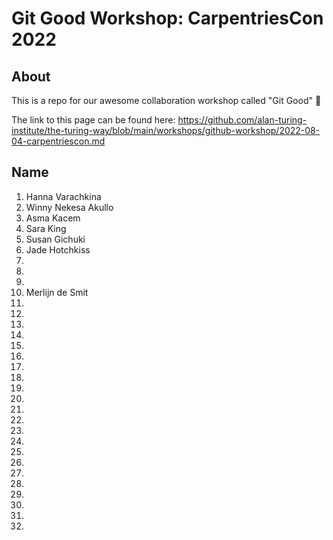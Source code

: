# Git Good Workshop: CarpentriesCon 2022

## About 
This is a repo for our awesome collaboration workshop called "Git Good" :tada:

The link to this page can be found here: https://github.com/alan-turing-institute/the-turing-way/blob/main/workshops/github-workshop/2022-08-04-carpentriescon.md

## Name

1. Hanna Varachkina
2. Winny Nekesa Akullo
3. Asma Kacem
4. Sara King
5. Susan Gichuki
6. Jade Hotchkiss 
7. 
8. 
9.
10. Merlijn de Smit
11.
12.
13.
14. 
15. 
16. 
17. 
18. 
19.  
20. 
21.
22.
23.
24.
25.
26.
27.
28.
29.
30.
31.
32.
